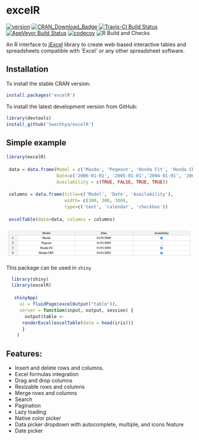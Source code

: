 # excelR
[![version](https://www.r-pkg.org/badges/version/excelR)](https://CRAN.R-project.org/package=excelR)
[![CRAN_Download_Badge](https://cranlogs.r-pkg.org/badges/grand-total/excelR)](https://cran.r-project.org/package=excelR)
[![Travis-CI Build Status](https://travis-ci.org/Swechhya/excelR.svg?branch=master)](https://travis-ci.org/Swechhya/excelR)
[![AppVeyor Build Status](https://ci.appveyor.com/api/projects/status/github/Swechhya/excelR?branch=master&svg=true)](https://ci.appveyor.com/project/Swechhya/excelR)
[![codecov](https://codecov.io/gh/Swechhya/excelR/branch/master/graph/badge.svg)](https://codecov.io/gh/Swechhya/excelR)
![R Build and Checks](https://github.com/Swechhya/excelR/workflows/R%20Build%20and%20Checks/badge.svg?branch=master)

An R interface to [jExcel](https://bossanova.uk/jexcel/v3/) library to create web-based interactive tables and spreadsheets compatible with 'Excel' or any other spreadsheet software.

## Installation
To install the stable CRAN version: 
```r
install.packages('excelR')
```

To install the latest development version from GitHub:
```r
library(devtools)
install_github('Swechhya/excelR')
```

## Simple example
```r
library(excelR)

 data = data.frame(Model = c('Mazda', 'Pegeout', 'Honda Fit', 'Honda CRV'),
                   Date=c('2006-01-01', '2005-01-01','2004-01-01', '2003-01-01' ),
                   Availability = c(TRUE, FALSE, TRUE, TRUE))

 columns = data.frame(title=c('Model', 'Date', 'Availability'),
                      width= c(300, 300, 300),
                      type=c('text', 'calendar', 'checkbox')) 

 excelTable(data=data, columns = columns)
```

![excelTable](inst/images/basic_example.png "A simple example")

This package can be used in `shiny`
```r
  library(shiny)
  library(excelR)

   shinyApp(
     ui = fluidPage(excelOutput("table")),
     server = function(input, output, session) {
       output$table <-
      renderExcel(excelTable(data = head(iris)))
      }
    )

```

## Features:
- Insert and delete rows and columns.
- Excel formulas integration
- Drag and drop columns
- Resizable rows and columns
- Merge rows and columns
- Search
- Pagination
- Lazy loading
- Native color picker
- Data picker dropdown with autocomplete, multiple, and icons feature
- Date picker


